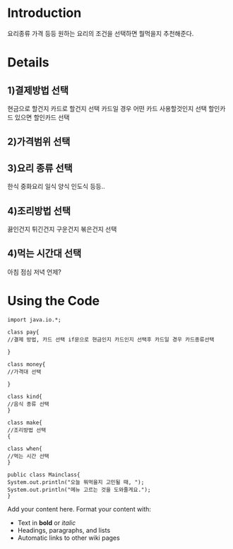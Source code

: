 # Introduction #

요리종류 가격 등등 원하는 요리의 조건을 선택하면
뭘먹을지 추천해준다.

# Details #

## 1)결제방법 선택 ##
현금으로 할건지 카드로 할건지 선택
카드일 경우 어떤 카드 사용할것인지 선택
할인카드 있으면 할인카드 선택

## 2)가격범위 선택 ##

## 3)요리 종류 선택 ##
한식
중화요리
일식
양식
인도식 등등..

## 4)조리방법 선택 ##
끓인건지
튀긴건지
구운건지
볶은건지 선택

## 4)먹는 시간대 선택 ##
아침 점심 저녁 언제?

# Using the Code #

```
import java.io.*;

class pay{
//결제 방법, 카드 선택 if문으로 현금인지 카드인지 선택후 카드일 경우 카드종류선택

}

class money{
//가격대 선택

}

class kind{
//음식 종류 선택
}

class make{
//조리방법 선택
{

class when{
//먹는 시간 선택
}

public class Mainclass{
System.out.println("오늘 뭐먹을지 고민될 때, "); 
System.out.println("메뉴 고르는 것을 도와줄게요.");
}
```

Add your content here.  Format your content with:
  * Text in **bold** or _italic_
  * Headings, paragraphs, and lists
  * Automatic links to other wiki pages